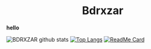 <h1><center>Bdrxzar</h1>
<b>hello</b>


![BDRXZAR github stats](https://github-readme-stats.vercel.app/api?username=badriian24&show_icons=true&theme=tokyonight)
[![Top Langs](https://github-readme-stats.vercel.app/api/top-langs/?username=badriian24)](https://github.com/badriian24/Bdrxzar)
[![ReadMe Card](https://github-readme-stats.vercel.app/api/pin/?username=badriian24&repo=Bdrxzar)](https://github.com/badriian24/Bdrxzar)
